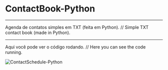 # ContactBook-Python
***
Agenda de contatos simples em TXT (feita em Python). // Simple TXT contact book (made in Python).
***
Aqui você pode ver o código rodando. // Here you can see the code running.

![ContactSchedule-Python](https://user-images.githubusercontent.com/74058519/107884355-5b121a80-6ed3-11eb-9b33-0f6133a6f60a.png)
